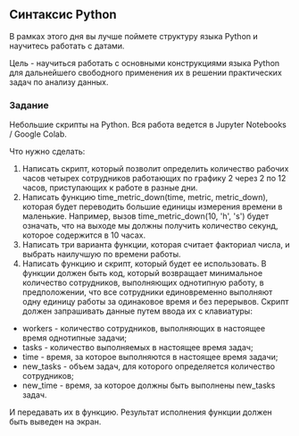 ## Синтаксис Python
В рамках этого дня вы лучше поймете структуру языка Python и научитесь работать с датами.

Цель - научиться работать с основными конструкциями языка Python для дальнейшего свободного применения их в решении практических задач по анализу данных.

### Задание

Небольшие скрипты на Python. Вся работа  ведется в Jupyter Notebooks / Google Colab.

Что нужно сделать:
1. Написать скрипт, который позволит определить количество рабочих часов четырех сотрудников работающих по графику 2 через 2 по 12 часов, приступающих к работе в разные дни.
2. Написать функцию time_metric_down(time, metric, metric_down), которая будет переводить большие единицы измерения времени в маленькие. Например, вызов time_metric_down(10, 'h', 's') будет означать, что на выходе мы должны получить количество секунд, которое содержится в 10 часах.
3. Написать три варианта функции, которая считает факториал числа, и выбрать наилучшую по времени работы.
4. Написать функцию и скрипт, который будет ее использовать. В функции должен быть код, который возвращает минимальное количество сотрудников, выполняющих однотипную работу, в предположении, что все сотрудники единовременно выполняют одну единицу работы за одинаковое время и без перерывов. Скрипт должен запрашивать данные путем ввода их с клавиатуры:

- workers - количество сотрудников, выполняющих в настоящее время однотипные задачи;
- tasks - количество выполняемых в настоящее время задач;
- time - время, за которое выполняются в настоящее время задачи;
- new_tasks - объем задач, для которого определяется количество сотрудников;
- new_time - время, за которое должны быть выполнены new_tasks задач.

И передавать их в функцию. Результат исполнения функции должен быть выведен на экран.
